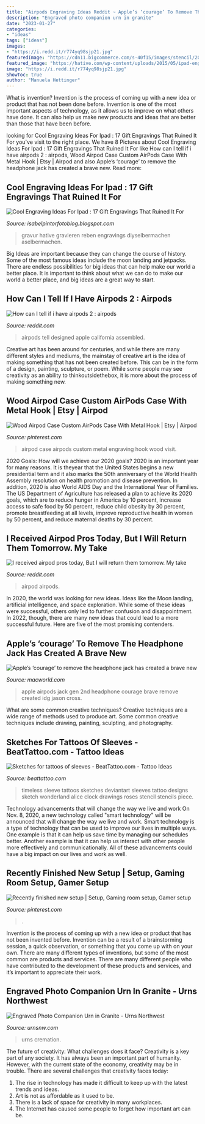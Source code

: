 ```yaml
---
title: "Airpods Engraving Ideas Reddit ~ Apple’s ‘courage’ To Remove The Headphone Jack Has Created A Brave New"
description: "Engraved photo companion urn in granite"
date: "2023-01-27"
categories:
- "ideas"
tags: ["ideas"]
images:
- "https://i.redd.it/r774yq98sjp21.jpg"
featuredImage: "https://cdn11.bigcommerce.com/s-40f15/images/stencil/2000x2000/products/755/3165/Granite_Photo_Urn_2__21958.1361222637.jpg?c=2"
featured_image: "https://hative.com/wp-content/uploads/2015/05/ipad-engraving-ideas/6-ipad-engraving-ideas.jpg"
image: "https://i.redd.it/r774yq98sjp21.jpg"
ShowToc: true
author: "Manuela Hettinger"
---
```



What is invention?
Invention is the process of coming up with a new idea or product that has not been done before. Invention is one of the most important aspects of technology, as it allows us to improve on what others have done. It can also help us make new products and ideas that are better than those that have been before.

	

		
looking for Cool Engraving Ideas For Ipad : 17 Gift Engravings That Ruined It For you've visit to the right place. We have 8 Pictures about Cool Engraving Ideas For Ipad : 17 Gift Engravings That Ruined It For like How can I tell if i have airpods 2 : airpods, Wood Airpod Case Custom AirPods Case With Metal Hook | Etsy | Airpod and also Apple’s ‘courage’ to remove the headphone jack has created a brave new. Read more:
		
    
## Cool Engraving Ideas For Ipad : 17 Gift Engravings That Ruined It For

<img loading=lazy src="https://hative.com/wp-content/uploads/2015/05/ipad-engraving-ideas/6-ipad-engraving-ideas.jpg" onerror="this.onerror=null;this.src='https://tse1.mm.bing.net/th?id=OIP.QkqwHyax2rCTQrq2ZHhBPwHaJi&amp;pid=15.1';" alt="Cool Engraving Ideas For Ipad : 17 Gift Engravings That Ruined It For">

_Source: isabelpintorfotoblog.blogspot.com_

>gravur hative gravieren reben engravings diyselbermachen aselbermachen. 

	

Big Ideas are important because they can change the course of history. Some of the most famous ideas include the moon landing and jetpacks. There are endless possibilities for big ideas that can help make our world a better place. It is important to think about what we can do to make our world a better place, and big ideas are a great way to start.

    
## How Can I Tell If I Have Airpods 2 : Airpods

<img loading=lazy src="https://i.redd.it/r774yq98sjp21.jpg" onerror="this.onerror=null;this.src='https://tse3.mm.bing.net/th?id=OIP.x6pqbFRzT0Q0nbo1Mmy0CwHaJ4&amp;pid=15.1';" alt="How can I tell if i have airpods 2 : airpods">

_Source: reddit.com_

>airpods tell designed apple california assembled. 

	

Creative art has been around for centuries, and while there are many different styles and mediums, the mainstay of creative art is the idea of making something that has not been created before. This can be in the form of a design, painting, sculpture, or poem. While some people may see creativity as an ability to thinkoutsidethebox, it is more about the process of making something new.

    
## Wood Airpod Case Custom AirPods Case With Metal Hook | Etsy | Airpod

<img loading=lazy src="https://i.pinimg.com/736x/a4/47/96/a447964da14d69eafbb675fd620aabf2.jpg" onerror="this.onerror=null;this.src='https://tse2.mm.bing.net/th?id=OIP.Eao6vO_lqvMTRpMozCpiewHaE8&amp;pid=15.1';" alt="Wood Airpod Case Custom AirPods Case With Metal Hook | Etsy | Airpod">

_Source: pinterest.com_

>airpod case airpods custom metal engraving hook wood visit. 

	

2020 Goals: How will we achieve our 2020 goals?
2020 is an important year for many reasons. It is theyear that the United States begins a new presidential term and it also marks the 50th anniversary of the World Health Assembly resolution on health promotion and disease prevention. In addition, 2020 is also World AIDS Day and the International Year of Families. 
The US Department of Agriculture has released a plan to achieve its 2020 goals, which are to reduce hunger in America by 10 percent, increase access to safe food by 50 percent, reduce child obesity by 30 percent, promote breastfeeding at all levels, improve reproductive health in women by 50 percent, and reduce maternal deaths by 30 percent.

    
## I Received Airpod Pros Today, But I Will Return Them Tomorrow. My Take

<img loading=lazy src="https://i.redd.it/wz4e0m85wdx31.jpg" onerror="this.onerror=null;this.src='https://tse4.mm.bing.net/th?id=OIP.GWvWhGIK9DvzmbHAndgYtwHaJ4&amp;pid=15.1';" alt="I received airpod pros today, But I will return them tomorrow. My take">

_Source: reddit.com_

>airpod airpods. 

	

In 2020, the world was looking for new ideas. Ideas like the Moon landing, artificial intelligence, and space exploration. While some of these ideas were successful, others only led to further confusion and disappointment. In 2022, though, there are many new ideas that could lead to a more successful future. Here are five of the most promising contenders.

    
## Apple’s ‘courage’ To Remove The Headphone Jack Has Created A Brave New

<img loading=lazy src="https://images.idgesg.net/images/article/2019/03/airpods-2nd-gen-04-100792368-large.jpg" onerror="this.onerror=null;this.src='https://tse4.mm.bing.net/th?id=OIP.tdD8crQKUDZm_nsWJaPu4QHaEz&amp;pid=15.1';" alt="Apple’s ‘courage’ to remove the headphone jack has created a brave new">

_Source: macworld.com_

>apple airpods jack gen 2nd headphone courage brave remove created idg jason cross. 

	

What are some common creative techniques?
Creative techniques are a wide range of methods used to produce art. Some common creative techniques include drawing, painting, sculpting, and photography.

    
## Sketches For Tattoos Of Sleeves - BeatTattoo.com - Tattoo Ideas

<img loading=lazy src="http://beattattoo.com/wp-content/uploads/2018/07/13-18.jpg" onerror="this.onerror=null;this.src='https://tse1.mm.bing.net/th?id=OIP.EthJd2fTZqh0myb2MYDakwHaLO&amp;pid=15.1';" alt="Sketches for tattoos of sleeves - BeatTattoo.com - Tattoo Ideas">

_Source: beattattoo.com_

>timeless sleeve tattoos sketches deviantart sleeves tattoo designs sketch wonderland alice clock drawings roses stencil stencils piece. 

	

Technology advancements that will change the way we live and work
On Nov. 8, 2020, a new technology called "smart technology" will be announced that will change the way we live and work. Smart technology is a type of technology that can be used to improve our lives in multiple ways. One example is that it can help us save time by managing our schedules better. Another example is that it can help us interact with other people more effectively and communicationally. All of these advancements could have a big impact on our lives and work as well.

    
## Recently Finished New Setup | Setup, Gaming Room Setup, Gamer Setup

<img loading=lazy src="https://i.pinimg.com/originals/d7/91/36/d79136cfd04b99132dff5a409cea7a74.jpg" onerror="this.onerror=null;this.src='https://tse4.mm.bing.net/th?id=OIP.cxJTNtdb58TKcxXPIFwjEQHaFj&amp;pid=15.1';" alt="Recently finished new setup | Setup, Gaming room setup, Gamer setup">

_Source: pinterest.com_

>. 

	

Invention is the process of coming up with a new idea or product that has not been invented before. Invention can be a result of a brainstorming session, a quick observation, or something that you come up with on your own. There are many different types of inventions, but some of the most common are products and services. There are many different people who have contributed to the development of these products and services, and it’s important to appreciate their work.

    
## Engraved Photo Companion Urn In Granite - Urns Northwest

<img loading=lazy src="https://cdn11.bigcommerce.com/s-40f15/images/stencil/2000x2000/products/755/3165/Granite_Photo_Urn_2__21958.1361222637.jpg?c=2" onerror="this.onerror=null;this.src='https://tse2.mm.bing.net/th?id=OIP.L_lZyyhHb0RDLsxTfKCxTQHaFy&amp;pid=15.1';" alt="Engraved Photo Companion Urn in Granite - Urns Northwest">

_Source: urnsnw.com_

>urns cremation. 

	

The future of creativity: What challenges does it face?
Creativity is a key part of any society. It has always been an important part of humanity. However, with the current state of the economy, creativity may be in trouble. There are several challenges that creativity faces today: 
1) The rise in technology has made it difficult to keep up with the latest trends and ideas. 
2) Art is not as affordable as it used to be. 
3) There is a lack of space for creativity in many workplaces. 
4) The Internet has caused some people to forget how important art can be.

